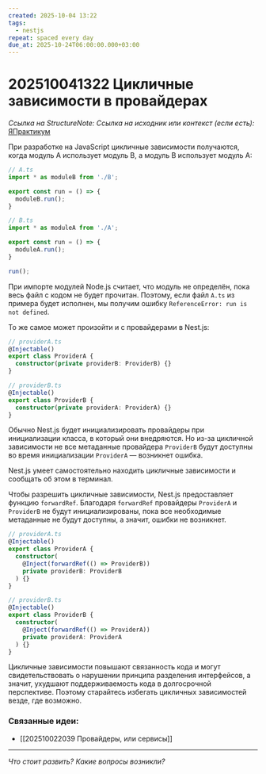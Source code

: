 ```yaml
---
created: 2025-10-04 13:22
tags:
  - nestjs
repeat: spaced every day
due_at: 2025-10-24T06:00:00.000+03:00
---
```

# 202510041322 Цикличные зависимости в провайдерах

*Ссылка на StructureNote:*
*Ссылка на исходник или контекст (если есть):* [ЯПрактикум](https://practicum.yandex.ru/learn/backend-nodejs/courses/a4214ab0-2146-4152-b90e-651bf4c7ca5e/sprints/564244/topics/1df920a3-5c6a-4fcd-884c-0f66136c2b56/lessons/c7fc68f1-9b64-415b-aec7-f932fe458400/)

При разработке на JavaScript цикличные зависимости получаются, когда модуль A использует модуль B, а модуль B использует модуль A:

```ts
// A.ts
import * as moduleB from './B';

export const run = () => {
  moduleB.run();
}

// B.ts
import * as moduleA from './A';

export const run = () => {
  moduleA.run();
}

run();
```

При импорте модулей Node.js считает, что модуль не определён, пока весь файл с кодом не будет прочитан. Поэтому, если файл `A.ts` из примера будет исполнен, мы получим ошибку `ReferenceError: run is not defined`.

То же самое может произойти и с провайдерами в Nest.js:

```ts
// providerA.ts
@Injectable()
export class ProviderA {
  constructor(private providerB: ProviderB) {}
}

// providerB.ts
@Injectable()
export class ProviderB {
  constructor(private providerA: ProviderA) {}
}
```

Обычно Nest.js будет инициализировать провайдеры при инициализации класса, в который они внедряются. Но из-за цикличной зависимости не все метаданные провайдера `ProviderB` будут доступны во время инициализации `ProviderA` — возникнет ошибка.

Nest.js умеет самостоятельно находить цикличные зависимости и сообщать об этом в терминал.

Чтобы разрешить цикличные зависимости, Nest.js предоставляет функцию `forwardRef`. Благодаря `forwardRef` провайдеры `ProviderA` и `ProviderB` не будут инициализированы, пока все необходимые метаданные не будут доступны, а значит, ошибки не возникнет.

```ts
// providerA.ts
@Injectable()
export class ProviderA {
  constructor(
    @Inject(forwardRef(() => ProviderB))
    private providerB: ProviderB
  ) {}
}

// providerB.ts
@Injectable()
export class ProviderB {
  constructor(
    @Inject(forwardRef(() => ProviderA))
    private providerA: ProviderA
  ) {}
}
```

Цикличные зависимости повышают связанность кода и могут свидетельствовать о нарушении принципа разделения интерфейсов, а значит, ухудшают поддерживаемость кода в долгосрочной перспективе. Поэтому старайтесь избегать цикличных зависимостей везде, где возможно.

### Связанные идеи:

* [[202510022039 Провайдеры, или сервисы]]
---

*Что стоит развить? Какие вопросы возникли?*
